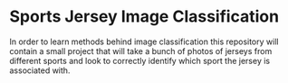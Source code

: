 # Sports Jersey Image Classification

 In order to learn methods behind image classification this repository will contain a small project that will take a bunch of photos of jerseys from different sports and look to correctly identify which sport the jersey is associated with.
